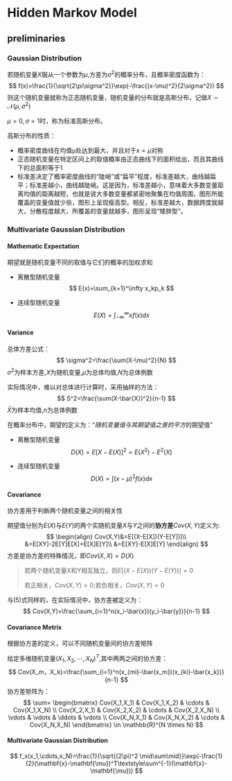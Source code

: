 # Hidden Markov Model

## preliminaries

### Gaussian Distribution

若随机变量$X$服从一个参数为$\mu$,方差为$\sigma^2$的概率分布，且概率密度函数为：
$$
f(x)=\frac{1}{\sqrt{2\pi\sigma^2}}\exp(-\frac{(x-\mu)^2}{2\sigma^2})
$$
则这个随机变量就称为正态随机变量，随机变量的分布就是高斯分布，记做$X \sim \mathcal{N}(\mu,\sigma^2)$

$\mu=0,\sigma=1$时，称为标准高斯分布。

高斯分布的性质：

- 概率密度曲线在均值μ处达到最大，并且对于$x=\mu$对称
- 正态随机变量在特定区间上的取值概率由正态曲线下的面积给出，而且其曲线下的总面积等于1
- 标准差决定了概率密度曲线的“陡峭”或“扁平”程度，标准差越大，曲线越扁平；标准差越小，曲线越陡峭。这是因为，标准差越小，意味着大多数变量距离均值的距离越短，也就是说大多数变量都紧密地聚集在均值周围，图形所能覆盖的变量值就少些，图形上呈现瘦高型。相反，标准差越大，数据跨度就越大，分散程度越大，所覆盖的变量就越多，图形呈现“矮胖型”。

### Multivariate Gaussian Distribution

#### Mathematic Expectation

期望就是随机变量不同的取值与它们的概率的加权求和

- 离散型随机变量
    $$
    E(x)=\sum_{k=1}^\infty x_kp_k
    $$

- 连续型随机变量
    $$
    E(X)=\int_{-\infty}^{\infty} xf(x)dx
    $$
    

#### Variance

总体方差公式：
$$
\sigma^2=\frac{\sum(X-\mu)^2}{N}
$$
$\sigma^2$为样本方差,$X$为随机变量,$\mu$为总体均值,$N$为总体例数

实际情况中，难以对总体进行计算时，采用抽样的方法：
$$
S^2=\frac{\sum(X-\bar{X})^2}{n-1}
$$
$\bar{X}$为样本均值,$n$为总体例数

在概率分布中，期望的定义为：“*随机变量值与其期望值之差的平方*的期望值”

- 离散型随机变量
    $$
    D(X)=E[X-E(X)]^2=E(X^2)-E^2(X)
    $$
    
- 连续型随机变量
    $$
    D(X)=\int(x-\mu)^2f(x)dx
    $$

#### Covariance

协方差用于判断两个随机变量之间的相关性

期望值分别为$E(X)$与$E(Y)$的两个实随机变量*X*与*Y*之间的**协方差**$Cov(X,Y)$定义为:
$$
\begin{align}
Cov(X,Y)&=E[(X-E[X])(Y-E[Y])]\\
&=E[XY]-2E[Y]E[X]+E[X]E[Y]\\
&=E[XY]-E[X]E[Y]
\end{align}
$$
方差是协方差的特殊情况，即$Cov(X,X)=D(X)$

> 若两个随机变量X和Y相互独立，则$E[(X-E(X))(Y-E(Y))]=0$
>
> 若正相关，$Cov(X,Y)>0$;若负相关，$Cov(X,Y)<0$

与$(5)$式同样的，在实际情况中，协方差被定义为：
$$
Cov(X,Y)=\frac{\sum_{i=1}^n(x_i-\bar{x})(y_i-\bar{y})}{n-1}
$$

#### Covariance Metrix

根据协方差的定义，可以不同随机变量间的协方差矩阵

给定多维随机变量$(X_1,X_2,\cdots,X_N)^T$,其中两两之间的协方差：
$$
Cov(X_m，X_k)=\frac{\sum_{i=1}^n(x_{mi}-\bar{x_m})(x_{ki}-\bar{x_k})}{n-1}
$$
协方差矩阵为：
$$
\sum=
\begin{bmatrix}
Cov(X_1,X_1) & Cov(X_1,X_2) & \cdots & Cov(X_1,X_N) \\
Cov(X_2,X_1) & Cov(X_2,X_2) & \cdots & Cov(X_2,X_N) \\
\vdots & \vdots & \ddots & \vdots \\
Cov(X_N,X_1) & Cov(X_N,X_2) & \cdots & Cov(X_N,X_N)
\end{bmatrix}
\in \mathbb{R}^{N \times N}
$$

#### Multivariate Gaussian Distribution

$$
f_x(x_1,\cdots,x_N)=\frac{1}{\sqrt{(2\pi)^2 \mid\sum\mid}}\exp(-\frac{1}{2}(\mathbf{x}-\mathbf{\mu})^T\textstyle\sum^{-1}(\mathbf{x}-\mathbf{\mu}))
$$

